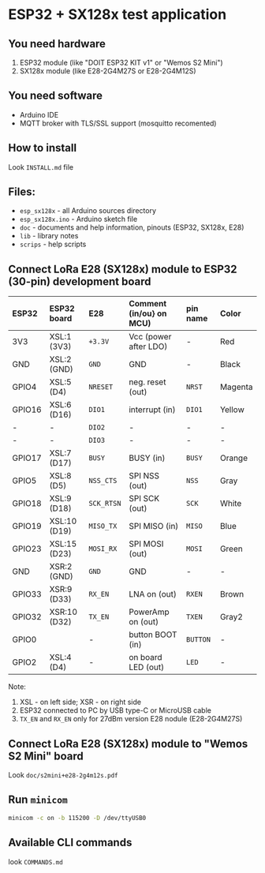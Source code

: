 ESP32 + SX128x test application
===============================

## You need hardware
1. ESP32 module (like "DOIT ESP32 KIT v1" or "Wemos S2 Mini")
2. SX128x module (like E28-2G4M27S or E28-2G4M12S)

## You need software
* Arduino IDE
* MQTT broker with TLS/SSL support (mosquitto recomented)

## How to install
Look `INSTALL.md` file

## Files:
 - `esp_sx128x` - all Arduino sources directory
 - `esp_sx128x.ino` - Arduino sketch file
 - `doc` - documents and help information, pinouts (ESP32, SX128x, E28) 
 - `lib` - library notes
 - `scrips` - help scripts

## Connect LoRa E28 (SX128x) module to ESP32 (30-pin) development board
| ESP32  | ESP32 board  | E28        | Comment (in/ou} on MCU)  | pin name    | Color   |
|:------ |:------------ |:---------- |:------------------------ |:----------- |:------- |
| 3V3    | XSL:1  (3V3) | `+3.3V`    | Vcc (power after LDO)    | -           | Red     |
| GND    | XSL:2  (GND) | `GND`      | GND                      | -           | Black   |
| GPIO4  | XSL:5  (D4)  | `NRESET`   | neg. reset (out)         | `NRST`      | Magenta |
| GPIO16 | XSL:6  (D16) | `DIO1`     | interrupt (in)           | `DIO1`      | Yellow  |
|  -     | -            | `DIO2`     | -                        | -           | -       |
|  -     | -            | `DIO3`     | -                        | -           | -       |
| GPIO17 | XSL:7  (D17) | `BUSY`     | BUSY (in)                | `BUSY`      | Orange  |
| GPIO5  | XSL:8  (D5)  | `NSS_CTS`  | SPI NSS (out)            | `NSS`       | Gray    |
| GPIO18 | XSL:9  (D18) | `SCK_RTSN` | SPI SCK (out)            | `SCK`       | White   |
| GPIO19 | XSL:10 (D19) | `MISO_TX`  | SPI MISO (in)            | `MISO`      | Blue    |
| GPIO23 | XSL:15 (D23) | `MOSI_RX`  | SPI MOSI (out)           | `MOSI`      | Green   |
| GND    | XSR:2  (GND) | `GND`      | GND                      | -           | -       |
| GPIO33 | XSR:9  (D33) | `RX_EN`    | LNA on (out)             | `RXEN`      | Brown   |
| GPIO32 | XSR:10 (D32) | `TX_EN`    | PowerAmp on (out)        | `TXEN`      | Gray2   |
| GPIO0  |              | -          | button BOOT (in)         | `BUTTON`    | -       |
| GPIO2  | XSL:4  (D4)  | -          | on board LED (out)       | `LED`       | -       |

Note:
 1. XSL - on left side; XSR - on right side
 2. ESP32 connected to PC by USB type-C or MicroUSB cable
 3. `TX_EN` and `RX_EN` only for 27dBm version E28 nodule (E28-2G4M27S)

## Connect LoRa E28 (SX128x) module to "Wemos S2 Mini" board
Look `doc/s2mini+e28-2g4m12s.pdf`

## Run `minicom`
```bash
minicom -c on -b 115200 -D /dev/ttyUSB0
```

## Available CLI commands
look `COMMANDS.md`

